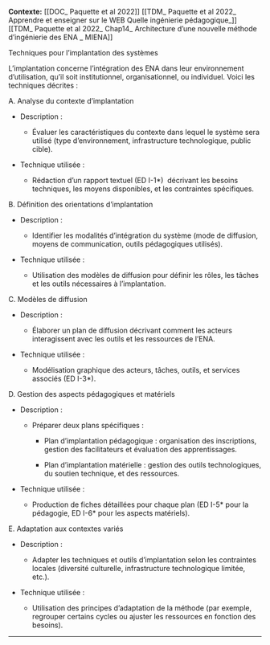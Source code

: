 
**Contexte:**
[[DOC_ Paquette et al 2022]]
[[TDM_ Paquette et al 2022_ Apprendre et enseigner sur le WEB Quelle ingénierie pédagogique_]]
[[TDM_ Paquette et al 2022_ Chap14_ Architecture d’une nouvelle méthode d’ingénierie des ENA _ MIENA]]

Techniques pour l’implantation des systèmes

L’implantation concerne l’intégration des ENA dans leur environnement d’utilisation, qu’il soit institutionnel, organisationnel, ou individuel. Voici les techniques décrites :

A. Analyse du contexte d’implantation

- Description :
    
    - Évaluer les caractéristiques du contexte dans lequel le système sera utilisé (type d’environnement, infrastructure technologique, public cible).
        
- Technique utilisée :
    
    - Rédaction d’un rapport textuel (ED I-1*)  décrivant les besoins techniques, les moyens disponibles, et les contraintes spécifiques.
        

B. Définition des orientations d’implantation

- Description :
    
    - Identifier les modalités d’intégration du système (mode de diffusion, moyens de communication, outils pédagogiques utilisés).
        
- Technique utilisée :
    
    - Utilisation des modèles de diffusion pour définir les rôles, les tâches et les outils nécessaires à l’implantation.
        

C. Modèles de diffusion

- Description :
    
    - Élaborer un plan de diffusion décrivant comment les acteurs interagissent avec les outils et les ressources de l’ENA.
        
- Technique utilisée :
    
    - Modélisation graphique des acteurs, tâches, outils, et services associés (ED I-3*).
        

D. Gestion des aspects pédagogiques et matériels

- Description :
    
    - Préparer deux plans spécifiques :
        
        - Plan d’implantation pédagogique : organisation des inscriptions, gestion des facilitateurs et évaluation des apprentissages.
            
        - Plan d’implantation matérielle : gestion des outils technologiques, du soutien technique, et des ressources.
            
- Technique utilisée :
    
    - Production de fiches détaillées pour chaque plan (ED I-5* pour la pédagogie, ED I-6* pour les aspects matériels).
        

E. Adaptation aux contextes variés

- Description :
    
    - Adapter les techniques et outils d’implantation selon les contraintes locales (diversité culturelle, infrastructure technologique limitée, etc.).
        
- Technique utilisée :
    
    - Utilisation des principes d’adaptation de la méthode (par exemple, regrouper certains cycles ou ajuster les ressources en fonction des besoins).
        

---